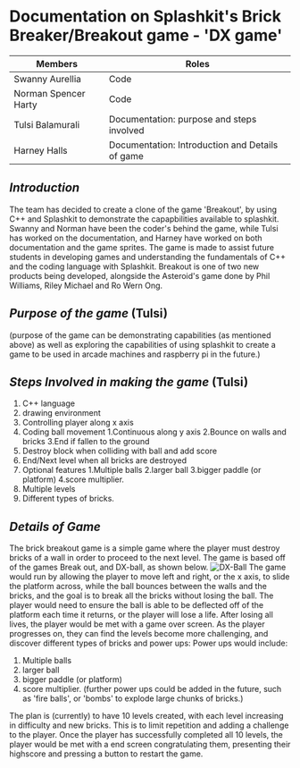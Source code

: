 # Documentation on Splashkit's Brick Breaker/Breakout game - 'DX game'

| Members | Roles |
|---------|---------|
|Swanny Aurellia | Code|
|Norman Spencer Harty | Code|
|Tulsi Balamurali| Documentation: purpose and steps involved|
|Harney Halls | Documentation: Introduction and Details of game|
## _Introduction_
The team has decided to create a clone of the game 'Breakout', by using C++ and Splashkit to demonstrate the capapbilities available to splashkit. Swanny and Norman have been the coder's behind the game, while Tulsi has worked on the documentation, and Harney have worked on both documentation and the game sprites. The game is made to assist future students in developing games and understanding the fundamentals of C++ and the coding language with Splashkit. Breakout is one of two new products being developed, alongside the Asteroid's game done by Phil Williams, Riley Michael and Ro Wern Ong.

## _Purpose of the game_ (Tulsi)
(purpose of the game can be demonstrating capabilities (as mentioned above) as well as exploring the capabilities of using splashkit to create a game to be used in arcade machines and raspberry pi in the future.)
## _Steps Involved in making the game_ (Tulsi)
1. C++ language
2. drawing environment
3. Controlling player along x axis 
4. Coding ball movement
1.Continuous along y axis
2.Bounce on walls and bricks
3.End if fallen to the ground
5. Destroy block when colliding with ball and add score
6. End/Next level when all bricks are destroyed
7. Optional features
1.Multiple balls
2.larger ball
3.bigger paddle (or platform)
4.score multiplier.
8. Multiple levels
9. Different types of bricks.
    


## _Details of Game_
The brick breakout game is a simple game where the player must destroy bricks of a wall in order to proceed to the next level. The game is based off of the games Break out, and DX-ball, as shown below.
![DX-Ball](https://images.sftcdn.net/images/t_app-cover-l,f_auto/p/0f5173aa-96da-11e6-9405-00163ec9f5fa/4242823519/dx-ball-2-screenshot.jpg)
The game would run by allowing the player to move left and right, or the x axis, to slide the platform across, while the ball bounces between the walls and the bricks, and the goal is to break all the bricks without losing the ball. The player would need to ensure the ball is able to be deflected off of the platform each time it returns, or the player will lose a life. After losing all lives, the player would be met with a game over screen.
As the player progresses on, they can find the levels become more challenging, and discover different types of bricks and power ups:
Power ups would include:
1. Multiple balls
2. larger ball
3. bigger paddle (or platform)
4. score multiplier.
(further power ups could be added in the future, such as 'fire balls', or 'bombs' to explode large chunks of bricks.)

The plan is (currently) to have 10 levels created, with each level increasing in difficulty and new bricks. This is to limit repetition and adding a challenge to the player. 
Once the player has successfully completed all 10 levels, the player would be met with a end screen congratulating them, presenting their highscore and pressing a button to restart the game. 



